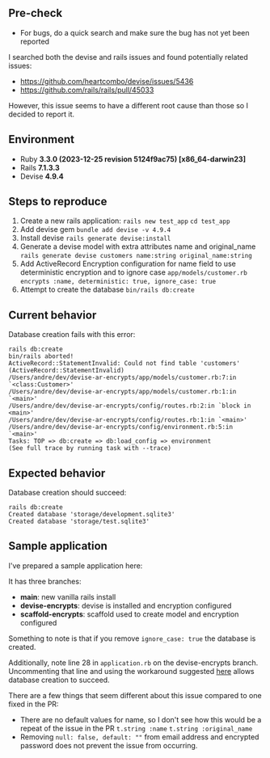 ## Pre-check

- For bugs, do a quick search and make sure the bug has not yet been reported

I searched both the devise and rails issues and found potentially related issues:
- https://github.com/heartcombo/devise/issues/5436
- https://github.com/rails/rails/pull/45033

However, this issue seems to have a different root cause than those so I decided to report it.

## Environment

- Ruby **3.3.0 (2023-12-25 revision 5124f9ac75) [x86_64-darwin23]**
- Rails **7.1.3.3**
- Devise **4.9.4**

## Steps to reproduce

1. Create a new rails application:
`rails new test_app`
`cd test_app`
2. Add devise gem
`bundle add devise -v 4.9.4`
3. Install devise
`rails generate devise:install`
4. Generate a devise model with extra attributes name and original_name
`rails generate devise customers name:string original_name:string`
5. Add ActiveRecord Encryption configuration for name field to use deterministic encryption and to ignore case
`app/models/customer.rb`
`encrypts :name, deterministic: true, ignore_case: true`
6. Attempt to create the database
`bin/rails db:create`

## Current behavior

Database creation fails with this error:
```
rails db:create                                                 
bin/rails aborted!
ActiveRecord::StatementInvalid: Could not find table 'customers' (ActiveRecord::StatementInvalid)
/Users/andre/dev/devise-ar-encrypts/app/models/customer.rb:7:in `<class:Customer>'
/Users/andre/dev/devise-ar-encrypts/app/models/customer.rb:1:in `<main>'
/Users/andre/dev/devise-ar-encrypts/config/routes.rb:2:in `block in <main>'
/Users/andre/dev/devise-ar-encrypts/config/routes.rb:1:in `<main>'
/Users/andre/dev/devise-ar-encrypts/config/environment.rb:5:in `<main>'
Tasks: TOP => db:create => db:load_config => environment
(See full trace by running task with --trace)
```

## Expected behavior

Database creation should succeed:
```
rails db:create
Created database 'storage/development.sqlite3'
Created database 'storage/test.sqlite3'
```

## Sample application

I've prepared a sample application here:

It has three branches:
- **main**: new vanilla rails install
- **devise-encrypts**: devise is installed and encryption configured
- **scaffold-encrypts**: scaffold used to create model and encryption configured

Something to note is that if you remove `ignore_case: true` the database is created.

Additionally, note line 28 in `application.rb` on the devise-encrypts branch. Uncommenting that line and using the workaround suggested [here](https://github.com/rails/rails/pull/45033) allows database creation to succeed. 

There are a few things that seem different about this issue compared to one fixed in the PR:
- There are no default values for name, so I don't see how this would be a repeat of the issue in the PR
`t.string :name`
`t.string :original_name`
- Removing `null: false, default: ""` from email address and encrypted password does not prevent the issue from occurring.